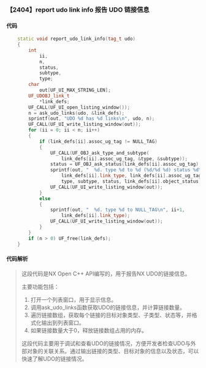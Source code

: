 ### 【2404】report udo link info 报告 UDO 链接信息

#### 代码

```cpp
    static void report_udo_link_info(tag_t udo)  
    {  
        int  
            ii,  
            n,  
            status,  
            subtype,  
            type;  
        char  
            out[UF_UI_MAX_STRING_LEN];  
        UF_UDOBJ_link_t  
            *link_defs;  
        UF_CALL(UF_UI_open_listing_window());  
        n = ask_udo_links(udo, &link_defs);  
        sprintf(out, "UDO %d has %d links\n", udo, n);  
        UF_CALL(UF_UI_write_listing_window(out));  
        for (ii = 0; ii < n; ii++)  
        {  
            if (link_defs[ii].assoc_ug_tag != NULL_TAG)  
            {  
                UF_CALL(UF_OBJ_ask_type_and_subtype(  
                    link_defs[ii].assoc_ug_tag, &type, &subtype));  
                status = UF_OBJ_ask_status(link_defs[ii].assoc_ug_tag);  
                sprintf(out, "  %d. type %d to %d (%d/%d %d) status %d\n", ii+1,  
                    link_defs[ii].link_type, link_defs[ii].assoc_ug_tag,  
                    type, subtype, status, link_defs[ii].object_status);  
                UF_CALL(UF_UI_write_listing_window(out));  
            }  
            else  
            {  
                sprintf(out, "  %d. type %d to NULL_TAG\n", ii+1,  
                    link_defs[ii].link_type);  
                UF_CALL(UF_UI_write_listing_window(out));  
            }  
        }  
        if (n > 0) UF_free(link_defs);  
    }

```

#### 代码解析

> 这段代码是NX Open C++ API编写的，用于报告NX UDO的链接信息。
>
> 主要功能包括：
>
> 1. 打开一个列表窗口，用于显示信息。
> 2. 调用ask_udo_links函数获取UDO的链接信息，并计算链接数量。
> 3. 遍历链接数组，获取每个链接的目标对象类型、子类型、状态等，并格式化输出到列表窗口。
> 4. 如果链接数量大于0，释放链接数组占用的内存。
>
> 这段代码主要用于调试和查看UDO的链接情况，方便开发者检查UDO与外部对象的关联关系。通过输出链接的类型、目标对象的信息以及状态，可以快速了解UDO的链接情况。
>
